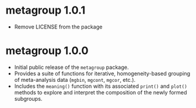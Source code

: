 # metagroup 1.0.1
* Remove LICENSE from the package


# metagroup 1.0.0

* Initial public release of the `metagroup` package. 
* Provides a suite of functions for iterative, homogeneity-based grouping of meta-analysis data (`mgbin`, `mgcont`, `mgcor`, etc.).
* Includes the `meaning()` function with its associated `print()` and `plot()` methods to explore and interpret the composition of the newly formed subgroups.
